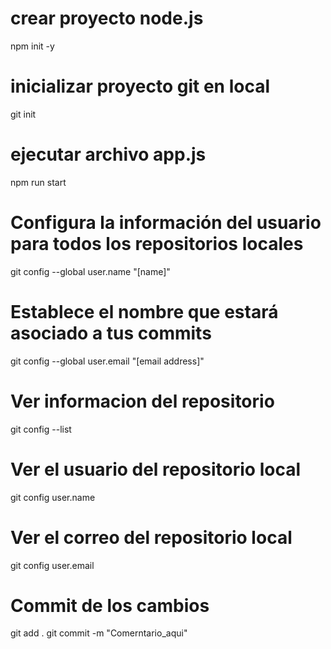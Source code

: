 # crear proyecto node.js
npm init -y
# inicializar proyecto git en local
git init
# ejecutar archivo app.js
npm run start

# Configura la información del usuario para todos los repositorios locales
git config --global user.name "[name]"
# Establece el nombre que estará asociado a tus commits
git config --global user.email "[email address]"

# Ver informacion del repositorio
git config --list
# Ver el usuario del repositorio local
git config user.name
# Ver el correo del repositorio local
git config user.email

# Commit de los cambios
git add .
git commit -m "Comerntario_aqui"